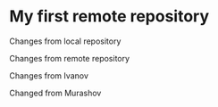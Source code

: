 # My first remote repository

Changes from local repository

Changes from remote repository

Changes from Ivanov

Changed from Murashov

